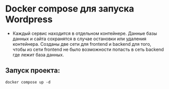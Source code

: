 # Docker compose для запуска Wordpress
* Каждый сервис находится в отдельном контейнере. Данные базы данных и сайта сохранятся в случае остановки или удаления контейнера. Созданы две сети для frontend и backend для того, чтобы из сети frontend не было возможности попасть в сеть backend где лежит база данных.

## Запуск проекта:
```
docker compose up -d
```
